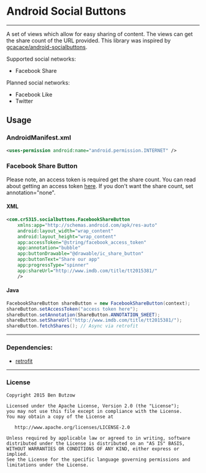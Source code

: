 # Android Social Buttons
---

A set of views which allow for easy sharing of content. The views can get the share count of the URL provided. This library was inspired by [gcacace/android-socialbuttons](https://github.com/gcacace/android-socialbuttons).

Supported social networks:

 * Facebook Share
 
Planned social networks:

 * Facebook Like
 * Twitter
 
## Usage

### AndroidManifest.xml

```xml
<uses-permission android:name="android.permission.INTERNET" />
```

### Facebook Share Button

Please note, an access token is required get the share count. You can read about getting an access token [here](https://developers.facebook.com/docs/facebook-login/access-tokens). If you don't want the share count, set annotation="none".

#### XML

```xml
<com.cr5315.socialbuttons.FacebookShareButton
    xmlns:app="http://schemas.android.com/apk/res-auto"
    android:layout_width="wrap_content"
    android:layout_height="wrap_content"
    app:accessToken="@string/facebook_access_token"
    app:annotation="bubble"
    app:buttonDrawable="@drawable/ic_share_button"
    app:buttonText="Share our app"
    app:progressType="spinner"
    app:shareUrl="http://www.imdb.com/title/tt2015381/"
    />
```

#### Java

```java
FacebookShareButton shareButton = new FacebookShareButton(context);
shareButton.setAccessToken("access token here");
shareButton.setAnnotation(ShareButton.ANNOTATION_SHEET);
shareButton.setShareUrl("http://www.imdb.com/title/tt2015381/");
shareButton.fetchShares(); // Async via retrofit
```

---

### Dependencies:
 * [retrofit](https://github.com/square/retrofit)

---

### License
    Copyright 2015 Ben Butzow

    Licensed under the Apache License, Version 2.0 (the "License");
    you may not use this file except in compliance with the License.
    You may obtain a copy of the License at

       http://www.apache.org/licenses/LICENSE-2.0

    Unless required by applicable law or agreed to in writing, software
    distributed under the License is distributed on an "AS IS" BASIS,
    WITHOUT WARRANTIES OR CONDITIONS OF ANY KIND, either express or implied.
    See the License for the specific language governing permissions and
    limitations under the License.